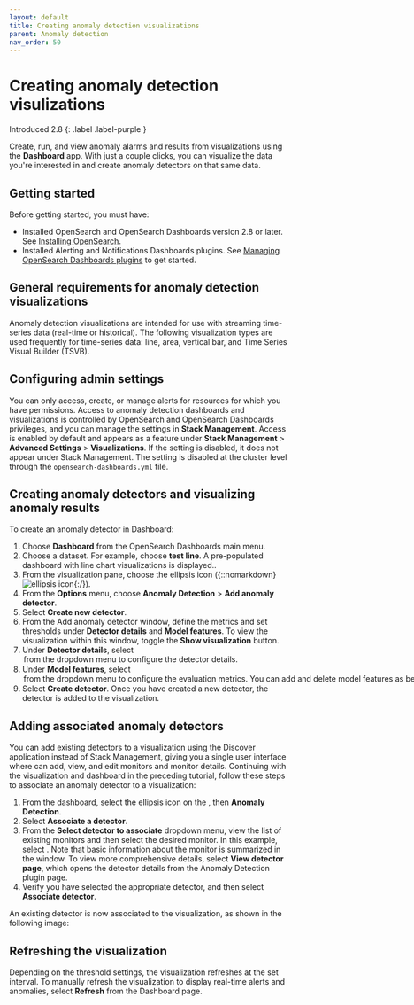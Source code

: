 ```yaml
---
layout: default
title: Creating anomaly detection visualizations
parent: Anomaly detection
nav_order: 50
---
```


# Creating anomaly detection visulizations
Introduced 2.8
{: .label .label-purple }

 Create, run, and view anomaly alarms and results from visualizations using the **Dashboard** app. With just a couple clicks, you can visualize the data you're interested in and create anomaly detectors on that same data.
 
## Getting started 

Before getting started, you must have:

- Installed OpenSearch and OpenSearch Dashboards version 2.8 or later. See [Installing OpenSearch]({{site.url}}{{site.baseurl}}/install-and-configure/install-opensearch/index/).
- Installed Alerting and Notifications Dashboards plugins. See [Managing OpenSearch Dashboards plugins]({{site.url}}{{site.baseurl}}install-and-configure/install-dashboards/plugins/) to get started.

## General requirements for anomaly detection visualizations

Anomaly detection visualizations are intended for use with streaming time-series data (real-time or historical). The following visualization types are used frequently for time-series data: line, area, vertical bar, and Time Series Visual Builder (TSVB).

## Configuring admin settings

 You can only access, create, or manage alerts for resources for which you have permissions. Access to anomaly detection dashboards and visualizations is controlled by OpenSearch and OpenSearch Dashboards privileges, and you can manage the settings in **Stack Management**. Access is enabled by default and appears as a feature under **Stack Management** > **Advanced Settings** > **Visualizations**. If the setting is disabled, it does not appear under Stack Management. The setting is disabled at the cluster level through the `opensearch-dashboards.yml` file.

## Creating anomaly detectors and visualizing anomaly results

To create an anomaly detector in Dashboard:

1. Choose **Dashboard** from the OpenSearch Dashboards main menu.
2. Choose a dataset. For example, choose **test line**. A pre-populated dashboard with line chart visualizations is displayed..
3. From the visualization pane, choose the ellipsis icon ({::nomarkdown}<img src="{{site.url}}{{site.baseurl}}/images/ellipsis-icon.png" class="inline-icon" alt="ellipsis icon"/>{:/}).
4. From the **Options** menu, choose **Anomaly Detection** > **Add anomaly detector**.
5. Select **Create new detector**.
6. From the Add anomaly detector window, define the metrics and set thresholds under **Detector details** and **Model features**. To view the visualization within this window, toggle the **Show visualization** button.
7. Under **Detector details**, select <option> from the dropdown menu to configure the detector details.
8. Under **Model features**, select <option> from the dropdown menu to configure the evaluation metrics. You can add and delete model features as best suited your use case and data, but you are limited to five model features for that detector.
9. Select **Create detector**. Once you have created a new detector, the detector is added to the visualization.  

<insert UI>

## Adding associated anomaly detectors

You can add existing detectors to a visualization using the Discover application instead of Stack Management, giving you a single user interface where can add, view, and edit monitors and monitor details. Continuing with the visualization and dashboard in the preceding tutorial, follow these steps to associate an anomaly detector to a visualization: 
 
1. From the dashboard, select the ellipsis icon on the **<name>**, then **Anomaly Detection**.
2. Select **Associate a detector**.
3. From the **Select detector to associate** dropdown menu, view the list of existing monitors and then select the desired monitor. In this example, select **<name>**. Note that basic information about the monitor is summarized in the window. To view more comprehensive details, select **View detector page**, which opens the detector details from the Anomaly Detection plugin page. 
4. Verify you have selected the appropriate detector, and then select **Associate detector**. 

An existing detector is now associated to the visualization, as shown in the following image:

<insert UI>

## Refreshing the visualization

Depending on the threshold settings, the visualization refreshes at the set interval. To manually refresh the visualization to display real-time alerts and anomalies, select **Refresh** from the Dashboard page.
